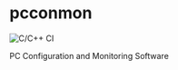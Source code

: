 # pcconmon
![C/C++ CI](https://github.com/chemizt/pcconmon/workflows/C/C++%20CI/badge.svg?branch=master)

PC Configuration and Monitoring Software
